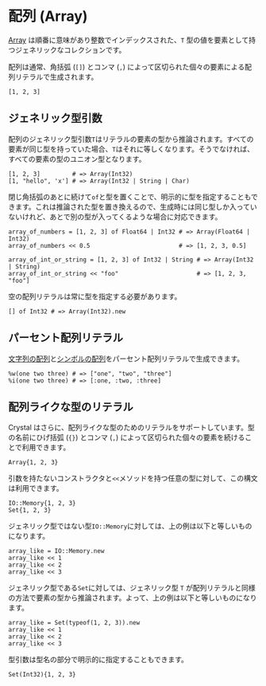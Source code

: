 # 配列 (Array)

[Array](http://crystal-lang.org/api/Array.html) は順番に意味があり整数でインデックスされた、`T` 型の値を要素として持つジェネリックなコレクションです。

配列は通常、角括弧 (`[]`) とコンマ (`,`) によって区切られた個々の要素による配列リテラルで生成されます。

```crystal
[1, 2, 3]
```

## ジェネリック型引数

配列のジェネリック型引数`T`はリテラルの要素の型から推論されます。すべての要素が同じ型を持っていた場合、`T`はそれに等しくなります。そうでなければ、すべての要素の型のユニオン型となります。

```crystal
[1, 2, 3]         # => Array(Int32)
[1, "hello", 'x'] # => Array(Int32 | String | Char)
```

閉じ角括弧のあとに続けて`of`と型を置くことで、明示的に型を指定することもできます。これは推論された型を置き換えるので、生成時には同じ型しか入っていないけれど、あとで別の型が入ってくるような場合に対応できます。

```crystal
array_of_numbers = [1, 2, 3] of Float64 | Int32 # => Array(Float64 | Int32)
array_of_numbers << 0.5                         # => [1, 2, 3, 0.5]

array_of_int_or_string = [1, 2, 3] of Int32 | String # => Array(Int32 | String)
array_of_int_or_string << "foo"                      # => [1, 2, 3, "foo"]
```

空の配列リテラルは常に型を指定する必要があります。

```crystal
[] of Int32 # => Array(Int32).new
```

## パーセント配列リテラル

[文字列の配列](./string.html#percent-string-array-literal)と[シンボルの配列](./symbol.html#percent-symbol-array-literal)をパーセント配列リテラルで生成できます。

```crystal
%w(one two three) # => ["one", "two", "three"]
%i(one two three) # => [:one, :two, :three]
```

## 配列ライクな型のリテラル

Crystal はさらに、配列ライクな型のためのリテラルをサポートしています。型の名前にひげ括弧 (`{}`) とコンマ (`,`) によって区切られた個々の要素を続けることで利用できます。

```crystal
Array{1, 2, 3}
```

引数を持たないコンストラクタと`<<`メソッドを持つ任意の型に対して、この構文は利用できます。

```crystal
IO::Memory{1, 2, 3}
Set{1, 2, 3}
```

ジェネリック型ではない型`IO::Memory`に対しては、上の例は以下と等しいものになります。

```crystal
array_like = IO::Memory.new
array_like << 1
array_like << 2
array_like << 3
```

ジェネリック型である`Set`に対しては、ジェネリック型 `T` が配列リテラルと同様の方法で要素の型から推論されます。よって、上の例は以下と等しいものになります。

```crystal
array_like = Set(typeof(1, 2, 3)).new
array_like << 1
array_like << 2
array_like << 3
```

型引数は型名の部分で明示的に指定することもできます。

```crystal
Set(Int32){1, 2, 3}
```
